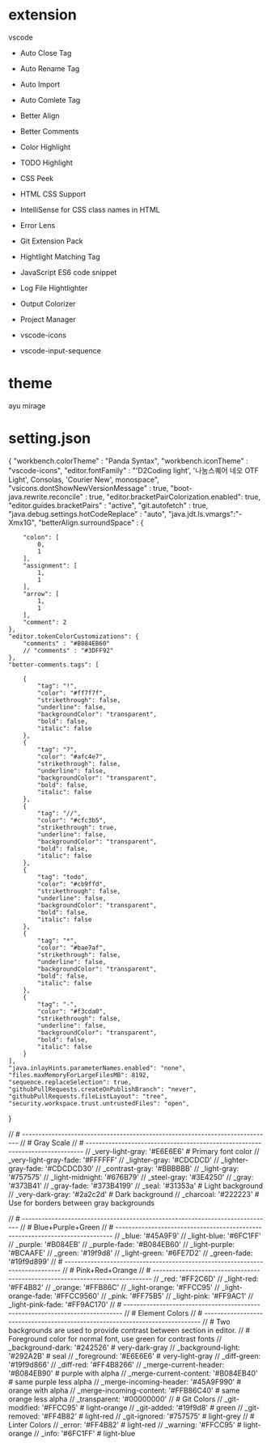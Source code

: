# extension
vscode
 - Auto Close Tag
 - Auto Rename Tag
 - Auto Import
 - Auto Comlete Tag
 - Better Align
 - Better Comments
 - Color Highlight
 - TODO Highlight
 - CSS Peek
 - HTML CSS Support
 - IntelliSense for CSS class names in HTML
 
 - Error Lens
 - Git Extension Pack
 - Hightlight Matching Tag
 
 - JavaScript ES6 code snippet
 - Log File Hightlighter
 - Output Colorizer
 - Project Manager
 - vscode-icons
 - vscode-input-sequence
 
# theme
ayu mirage


# setting.json
{
    "workbench.colorTheme"                  : "Panda Syntax",
    "workbench.iconTheme"                   : "vscode-icons",
    "editor.fontFamily"                     : "'D2Coding light', '나눔스퀘어 네오 OTF Light', Consolas, 'Courier New', monospace",
    "vsicons.dontShowNewVersionMessage"     : true,
    "boot-java.rewrite.reconcile"           : true,
    "editor.bracketPairColorization.enabled": true,
    "editor.guides.bracketPairs"            : "active",
    "git.autofetch"                         : true,
    "java.debug.settings.hotCodeReplace"    : "auto",
    "java.jdt.ls.vmargs":"-Xmx1G",
    "betterAlign.surroundSpace"             : {
        
        "colon": [
            0,
            1
        ],
        "assignment": [
            1,
            1
        ],
        "arrow": [
            1,
            1
        ],
        "comment": 2
    },
    "editor.tokenColorCustomizations": {
        "comments" : "#B084EB60"
        // "comments" : "#3DFF92"
    },
    "better-comments.tags": [
    
        {
            "tag": "!",
            "color": "#ff7f7f",
            "strikethrough": false,
            "underline": false,
            "backgroundColor": "transparent",
            "bold": false,
            "italic": false
        },
        {
            "tag": "?",
            "color": "#afc4e7",
            "strikethrough": false,
            "underline": false,
            "backgroundColor": "transparent",
            "bold": false,
            "italic": false
        },
        {
            "tag": "//",
            "color": "#cfc3b5",
            "strikethrough": true,
            "underline": false,
            "backgroundColor": "transparent",
            "bold": false,
            "italic": false
        },
        {
            "tag": "todo",
            "color": "#cb9ffd",
            "strikethrough": false,
            "underline": false,
            "backgroundColor": "transparent",
            "bold": false,
            "italic": false
        },
        {
            "tag": "*",
            "color": "#bae7af",
            "strikethrough": false,
            "underline": false,
            "backgroundColor": "transparent",
            "bold": false,
            "italic": false
        },
        {
            "tag": "-",
            "color": "#f3cda0",
            "strikethrough": false,
            "underline": false,
            "backgroundColor": "transparent",
            "bold": false,
            "italic": false
        }
    ],
    "java.inlayHints.parameterNames.enabled": "none",
    "files.maxMemoryForLargeFilesMB": 8192,
    "sequence.replaceSelection": true,
    "githubPullRequests.createOnPublishBranch": "never",
    "githubPullRequests.fileListLayout": "tree",
    "security.workspace.trust.untrustedFiles": "open",
}

// # -----------------------------------------------------------------------------
// # Gray Scale
// # -----------------------------------------------------------------------------
// _very-light-gray: '#E6E6E6' # Primary font color
// _very-light-gray-fade: '#FFFFFF'
// _lighter-gray: '#CDCDCD'
// _lighter-gray-fade: '#CDCDCD30'
// _contrast-gray: '#BBBBBB'
// _light-gray: '#757575'
// _light-midnight: '#676B79'
// _steel-gray: '#3E4250'
// _gray: '#373B41'
// _gray-fade: '#373B4199'
// _seal: '#31353a' # Light background
// _very-dark-gray: '#2a2c2d' # Dark background
// _charcoal: '#222223' # Use for borders between gray backgrounds

// # -----------------------------------------------------------------------------
// # Blue+Purple+Green
// # -----------------------------------------------------------------------------
// _blue: '#45A9F9'
// _light-blue: '#6FC1FF'
// _purple: '#B084EB'
// _purple-fade: '#B084EB60'
// _light-purple: '#BCAAFE'
// _green: '#19f9d8'
// _light-green: '#6FE7D2'
// _green-fade: '#19f9d899'
// # -----------------------------------------------------------------------------
// # Pink+Red+Orange
// # -----------------------------------------------------------------------------
// _red: '#FF2C6D'
// _light-red: '#FF4B82'
// _orange: '#FFB86C'
// _light-orange: '#FFCC95'
// _light-orange-fade: '#FFCC9560'
// _pink: '#FF75B5'
// _light-pink: '#FF9AC1'
// _light-pink-fade: '#FF9AC170'
// # -----------------------------------------------------------------------------
// # Element Colors
// # -----------------------------------------------------------------------------
// # Two backgrounds are used to provide contrast between section in editor.
// # Foreground color for normal font, use green for contrast fonts
// _background-dark: '#242526' # very-dark-gray
// _background-light: '#292A2B' # seal
// _foreground: '#E6E6E6' # very-light-gray
// _diff-green: '#19f9d866'
// _diff-red: '#FF4B8266'
// _merge-current-header: '#B084EB90' # purple with alpha
// _merge-current-content: '#B084EB40' # same purple less alpha
// _merge-incoming-header: '#45A9F990' # orange with alpha
// _merge-incoming-content: '#FFB86C40' # same orange less alpha
// _transparent: '#00000000'
// # Git Colors
// _git-modified: '#FFCC95' # light-orange
// _git-added: '#19f9d8' # green
// _git-removed: '#FF4B82' # light-red
// _git-ignored: '#757575' # light-grey
// # Linter Colors
// _error: '#FF4B82' # light-red
// _warning: '#FFCC95' # light-orange
// _info: '#6FC1FF' # light-blue

